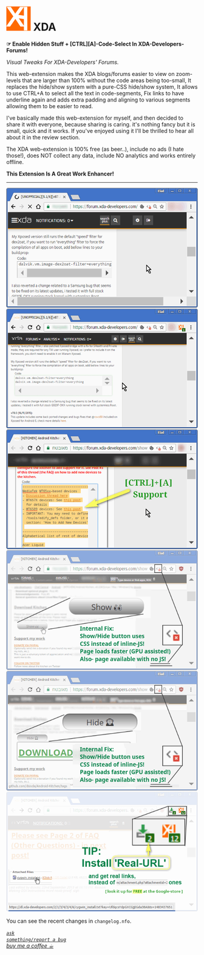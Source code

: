 <h1><img src="resources/icon.png" height="64" width="64"/> XDA</h1>

<strong>☞︎ Enable Hidden Stuff + [CTRL][A]-Code-Select In XDA-Developers-Forums!</strong>

<em>Visual Tweaks For XDA-Developers' Forums.</em>

This web-extension makes the XDA blogs/forums easier to view on zoom-levels that are larger than 100% without the code areas being too-small, 
It replaces the hide/show system with a pure-CSS hide/show system, 
It allows to use CTRL+A to select all the text in code-segments, 
Fix links to have underline again 
and adds extra padding and aligning to various segments allowing them to be easier to read.

I've basically made this web-extension for myself, and then decided to share it with everyone, because sharing is caring. it's nothing fancy but it is small, quick and it works. If you've enjoyed using it I'll be thrilled to hear all about it in the review section.

The XDA web-extension is 100% free (as beer..), include no ads (I hate those!), does NOT collect any data, include NO analytics and works entirely offline.

<strong>This Extension Is A Great Work Enhancer!</strong>

<hr/>

<img src="resources/screenshot_1.png"/>
<img src="resources/screenshot_2.png"/>
<img src="resources/screenshot_3.png"/>
<img src="resources/screenshot_4.png"/>
<img src="resources/screenshot_5.png"/>
<img src="resources/screenshot_6.png"/>




You can see the recent changes in <code>changelog.nfo</code>.




<!-- <a href="https://paypal.me/e1adkarak0"><img src="https://www.paypalobjects.com/webstatic/mktg/Logo/pp-logo-100px.png" alt="PayPal Donation"></a> -->
<a href="https://github.com/eladkarako/chrome_extensions/issues/new?title=XDA%20-%20"><em><code>ask something/report a bug</code></em></a>  
<a href="https://paypal.me/e1adkarak0/5USD"><em>buy me a coffee ☕︎</em></a>  
